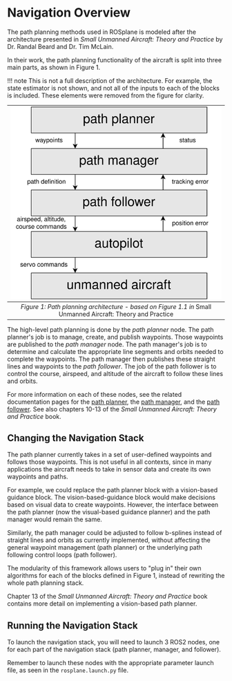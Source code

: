 # Navigation Overview

The path planning methods used in ROSplane is modeled after the architecture presented in *Small Unmanned Aircraft: Theory and Practice* by Dr. Randal Beard and Dr. Tim McLain.

In their work, the path planning functionality of the aircraft is split into three main parts, as shown in Figure 1.

!!! note
    This is not a full description of the architecture.
    For example, the state estimator is not shown, and not all of the inputs to each of the blocks is included.
    These elements were removed from the figure for clarity.

| ![Diagram of Path Planning Architecture](../../../assets/path_planner_assets/path-planning-overview.svg "Path Planning Architecture") |
| :--: |
|*Figure 1: Path planning architecture - based on Figure 1.1 in* Small Unmanned Aircraft: Theory and Practice|

The high-level path planning is done by the *path planner* node.
The path planner's job is to manage, create, and publish waypoints.
Those waypoints are published to the *path manager* node.
The path manager's job is to determine and calculate the appropriate line segments and orbits needed to complete the waypoints.
The path manager then publishes these straight lines and waypoints to the *path follower*. 
The job of the path follower is to control the course, airspeed, and altitude of the aircraft to follow these lines and orbits.

For more information on each of these nodes, see the related documentation pages for the [path planner](./path-planner.md), the [path manager](./path-manager.md), and the [path follower](./path-follower.md).
See also chapters 10-13 of the *Small Unmanned Aircraft: Theory and Practice* book.

## Changing the Navigation Stack
The path planner currently takes in a set of user-defined waypoints and follows those waypoints. 
This is not useful in all contexts, since in many applications the aircraft needs to take in sensor data and create its own waypoints and paths.

For example, we could replace the path planner block with a vision-based guidance block.
The vision-based-guidance block would make decisions based on visual data to create waypoints. 
However, the interface between the path planner (now the visual-based guidance planner) and the path manager would remain the same.

Similarly, the path manager could be adjusted to follow b-splines instead of straight lines and orbits as currently implemented, without affecting the general waypoint management (path planner) or the underlying path following control loops (path follower).

The modularity of this framework allows users to "plug in" their own algorithms for each of the blocks defined in Figure 1, instead of rewriting the whole path planning stack.

Chapter 13 of the *Small Unmanned Aircraft: Theory and Practice* book contains more detail on implementing a vision-based path planner.

## Running the Navigation Stack
To launch the navigation stack, you will need to launch 3 ROS2 nodes, one for each part of the navigation stack (path planner, manager, and follower).


Remember to launch these nodes with the appropriate parameter launch file, as seen in the `rosplane.launch.py` file.